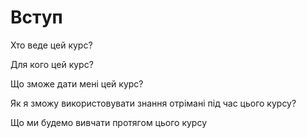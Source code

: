 # Вступ

Хто веде цей курс?

Для кого цей курс?

Що зможе дати мені цей курс?

Як я зможу використовувати знання отрімані під час цього курсу?

Що ми будемо вивчати протягом цього курсу
